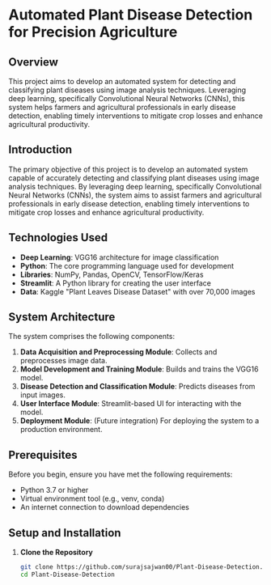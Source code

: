 # Automated Plant Disease Detection for Precision Agriculture

## Overview

This project aims to develop an automated system for detecting and classifying plant diseases using image analysis techniques. Leveraging deep learning, specifically Convolutional Neural Networks (CNNs), this system helps farmers and agricultural professionals in early disease detection, enabling timely interventions to mitigate crop losses and enhance agricultural productivity.

## Introduction

The primary objective of this project is to develop an automated system capable of accurately detecting and classifying plant diseases using image analysis techniques. By leveraging deep learning, specifically Convolutional Neural Networks (CNNs), the system aims to assist farmers and agricultural professionals in early disease detection, enabling timely interventions to mitigate crop losses and enhance agricultural productivity.

## Technologies Used

- **Deep Learning**: VGG16 architecture for image classification
- **Python**: The core programming language used for development
- **Libraries**: NumPy, Pandas, OpenCV, TensorFlow/Keras
- **Streamlit**: A Python library for creating the user interface
- **Data**: Kaggle "Plant Leaves Disease Dataset" with over 70,000 images

## System Architecture

The system comprises the following components:

1. **Data Acquisition and Preprocessing Module**: Collects and preprocesses image data.
2. **Model Development and Training Module**: Builds and trains the VGG16 model.
3. **Disease Detection and Classification Module**: Predicts diseases from input images.
4. **User Interface Module**: Streamlit-based UI for interacting with the model.
5. **Deployment Module**: (Future integration) For deploying the system to a production environment.

## Prerequisites

Before you begin, ensure you have met the following requirements:

- Python 3.7 or higher
- Virtual environment tool (e.g., venv, conda)
- An internet connection to download dependencies

## Setup and Installation

1. **Clone the Repository**

   ```bash
   git clone https://github.com/surajsajwan00/Plant-Disease-Detection.git
   cd Plant-Disease-Detection
